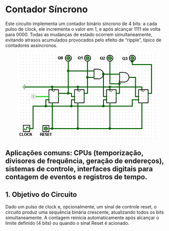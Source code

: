 # Contador Síncrono 

Este circuito implementa um contador binário síncrono de 4 bits: a cada pulso de clock, ele incrementa o valor em 1, e após alcançar 1111 ele volta para 0000. Todas as mudanças de estado ocorrem simultaneamente, evitando atrasos acumulados provocados pelo efeito de “ripple”, típico de contadores assíncronos.

<p align="center">
  <img src="./Imagens/ContadorSincrono.png" alt="Contador Síncrono">
</p>

**Aplicações comuns:** CPUs (temporização, divisores de frequência, geração de endereços), sistemas de controle, interfaces digitais para contagem de eventos e registros de tempo.
---

## 1. Objetivo do Circuito

Dado um pulso de clock e, opcionalmente, um sinal de controle reset, o circuito produz uma sequência binária crescente, atualizando todos os bits simultaneamente.  A contagem reinicia automaticamente após alcançar o limite definido (4 bits) ou quando o sinal Reset é acionado.
